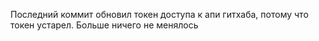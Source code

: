 Последний коммит обновил токен доступа к апи гитхаба, потому что токен устарел. Больше ничего не менялось
